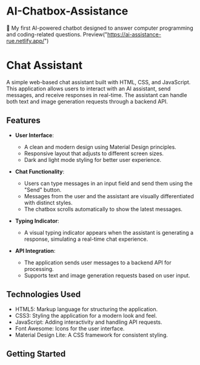 # AI-Chatbox-Assistance
💬 My first AI-powered chatbot designed to answer computer programming and coding-related questions.
Preview("https://ai-assistance-rue.netlify.app/")

# Chat Assistant

A simple web-based chat assistant built with HTML, CSS, and JavaScript. This application allows users to interact with an AI assistant, send messages, and receive responses in real-time. The assistant can handle both text and image generation requests through a backend API.

## Features

- **User Interface**: 
  - A clean and modern design using Material Design principles.
  - Responsive layout that adjusts to different screen sizes.
  - Dark and light mode styling for better user experience.

- **Chat Functionality**:
  - Users can type messages in an input field and send them using the "Send" button.
  - Messages from the user and the assistant are visually differentiated with distinct styles.
  - The chatbox scrolls automatically to show the latest messages.

- **Typing Indicator**: 
  - A visual typing indicator appears when the assistant is generating a response, simulating a real-time chat experience.

- **API Integration**:
  - The application sends user messages to a backend API for processing.
  - Supports text and image generation requests based on user input.

## Technologies Used

- HTML5: Markup language for structuring the application.
- CSS3: Styling the application for a modern look and feel.
- JavaScript: Adding interactivity and handling API requests.
- Font Awesome: Icons for the user interface.
- Material Design Lite: A CSS framework for consistent styling.

## Getting Started
